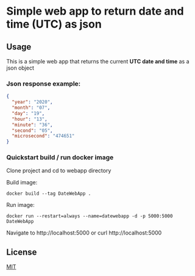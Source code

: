 # Simple web app to return date and time (UTC) as json

## Usage

This is a simple web app that returns the current **UTC date and time** as a json object

### Json response example:

```json
{
  "year": "2020",
  "month": "07",
  "day": "19",
  "hour": "13",
  "minute": "36",
  "second": "05",
  "microsecond": "474651"
}
```

### Quickstart build / run docker image

Clone project and cd to webapp directory

Build image:

```docker build --tag DateWebApp .```

Run image:

```docker run --restart=always --name=datewebapp -d -p 5000:5000 DateWebApp```

Navigate to http://localhost:5000 or curl http://localhost:5000

## License
[MIT](https://choosealicense.com/licenses/mit/)